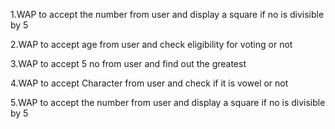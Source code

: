 1.WAP to accept the number from user and display a square if no is divisible by 5

2.WAP to accept age from user and check eligibility for voting or not

3.WAP to accept 5 no from user and find out the greatest

4.WAP to accept Character from user and check if it is vowel or not

5.WAP to accept the number from user and display a square if no is divisible by 5
